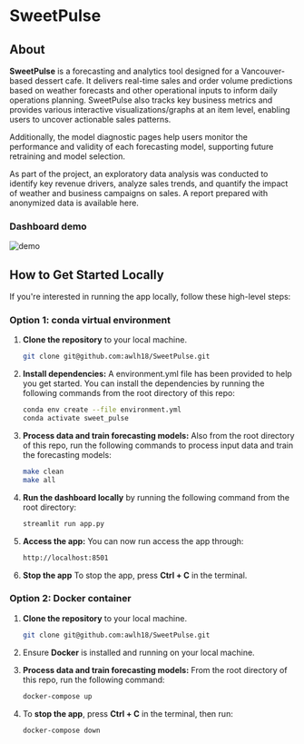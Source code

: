 # SweetPulse

## About

**SweetPulse** is a forecasting and analytics tool designed for a Vancouver-based dessert cafe. It delivers real-time sales and order volume predictions based on weather forecasts and other operational inputs to inform daily operations planning. SweetPulse also tracks key business metrics and provides various interactive visualizations/graphs at an item level, enabling users to uncover actionable sales patterns.

Additionally, the model diagnostic pages help users monitor the performance and validity of each forecasting model, supporting future retraining and model selection.

As part of the project, an exploratory data analysis was conducted to identify key revenue drivers, analyze sales trends, and quantify the impact of weather and business campaigns on sales. A report prepared with anonymized data is available here.

### Dashboard demo 
![demo](gif/demo.gif)

## How to Get Started Locally

If you're interested in running the app locally, follow these high-level steps:

### Option 1: conda virtual environment 

1.  **Clone the repository** to your local machine.

    ``` bash
    git clone git@github.com:awlh18/SweetPulse.git
    ```

2.  **Install dependencies:** A environment.yml file has been provided to help you get started. You can install the dependencies by running the following commands from the root directory of this repo:
    ``` bash
    conda env create --file environment.yml
    conda activate sweet_pulse
    ```

3.  **Process data and train forecasting models:** Also from the root directory of this repo, run the following commands to process input data and train the forecasting models: 

    ``` bash
    make clean
    make all
    ```

4.  **Run the dashboard locally** by running the following command from the root directory:

    ``` bash
    streamlit run app.py
    ```

5.  **Access the app:** You can now run access the app through:

    ``` bash
    http://localhost:8501
    ```

6. **Stop the app** To stop the app, press **Ctrl + C** in the terminal. 

### Option 2: Docker container 

1. **Clone the repository** to your local machine.

    ``` bash
    git clone git@github.com:awlh18/SweetPulse.git
    ```
2. Ensure **Docker** is installed and running on your local machine. 

3. **Process data and train forecasting models:** From the root directory of this repo, run the following command: 

    ``` bash
    docker-compose up
    ```
4. To **stop the app**, press **Ctrl + C** in the terminal, then run:

    ``` bash
    docker-compose down
    ```